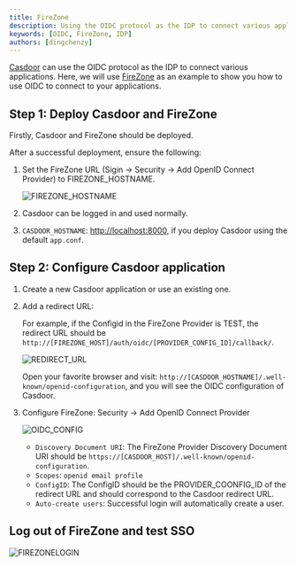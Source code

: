```yaml
---
title: FireZone
description: Using the OIDC protocol as the IDP to connect various applications, such as FireZone
keywords: [OIDC, FireZone, IDP]
authors: [dingchenzy]
---
```


[Casdoor](/docs/basic/server-installation) can use the OIDC protocol as the IDP to connect various applications. Here, we will use [FireZone](https://docs.firezone.dev/deploy/) as an example to show you how to use OIDC to connect to your applications.

## Step 1: Deploy Casdoor and FireZone

Firstly, Casdoor and FireZone should be deployed.

After a successful deployment, ensure the following:

1. Set the FireZone URL (Sigin -> Security -> Add OpenID Connect Provider) to FIREZONE_HOSTNAME.

    ![FIREZONE_HOSTNAME](/img/integration/java/firezone/Fire_Hostname.jpg)

2. Casdoor can be logged in and used normally.

3. `CASDOOR_HOSTNAME`: <http://localhost:8000>, if you deploy Casdoor using the default `app.conf`.

## Step 2: Configure Casdoor application

1. Create a new Casdoor application or use an existing one.

2. Add a redirect URL:

    For example, if the Configid in the FireZone Provider is TEST, the redirect URL should be `http://[FIREZONE_HOST]/auth/oidc/[PROVIDER_CONFIG_ID]/callback/`.

    ![REDIRECT_URL](/img/integration/java/firezone/Fire_RedirectURL.jpg)

    Open your favorite browser and visit: `http://[CASDOOR_HOSTNAME]/.well-known/openid-configuration`, and you will see the OIDC configuration of Casdoor.

3. Configure FireZone: Security -> Add OpenID Connect Provider

    ![OIDC_CONFIG](/img/integration/java/firezone/Fire_OIDCCONFIG.jpg)

    - `Discovery Document URI`: The FireZone Provider Discovery Document URI should be `https://[CASDOOR_HOST]/.well-known/openid-configuration`.
    - `Scopes`: `openid email profile`
    - `ConfigID`: The ConfigID should be the PROVIDER_COONFIG_ID of the redirect URL and should correspond to the Casdoor redirect URL.
    - `Auto-create users`: Successful login will automatically create a user.

## Log out of FireZone and test SSO

![FIREZONELOGIN](/img/integration/java/firezone/Fire_LOGINFIREZONE.gif)
